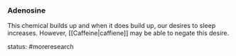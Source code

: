 ### Adenosine

This chemical builds up and when it does build up, our desires to sleep increases. However, [[Caffeine|caffiene]] may be able to negate this desire.


status: #moreresearch 